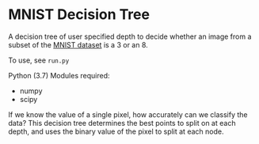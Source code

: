 # MNIST Decision Tree

A decision tree of user specified depth to decide whether an image from a subset of the [MNIST dataset](http://yann.lecun.com/exdb/mnist/) is a 3 or an 8.

To use, see `run.py`

Python (3.7) Modules required:
- numpy
- scipy
<!-- - matplotlib -->

If we know the value of a single pixel, how accurately can we classify the data? This decision tree determines the best points to split on at each depth, and uses the binary value of the pixel to split at each node.